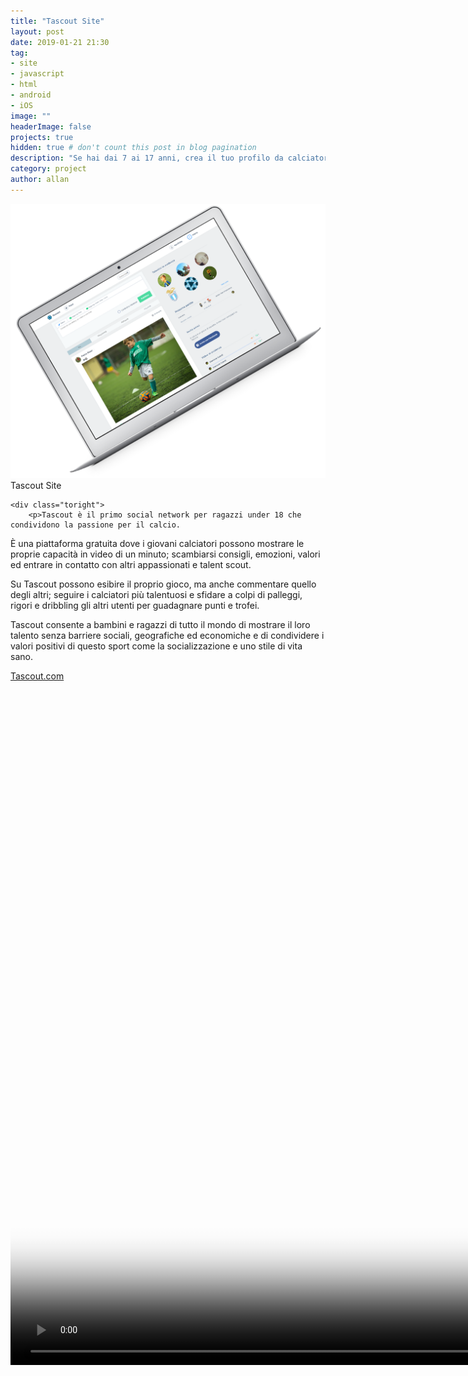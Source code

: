 ```yaml
---
title: "Tascout Site"
layout: post
date: 2019-01-21 21:30
tag: 
- site
- javascript
- html
- android
- iOS
image: ""
headerImage: false
projects: true
hidden: true # don't count this post in blog pagination
description: "Se hai dai 7 ai 17 anni, crea il tuo profilo da calciatore e condividi la tua crescita con altri futuri campioni!"
category: project
author: allan
---
```


<div class="side-by-side">
    <div class="toleft">
        <img class="image" src="/assets/images/tascout_pc.png" alt="Tascout site">
        <figcaption class="caption">Tascout Site</figcaption>
    </div>

    <div class="toright">
        <p>Tascout è il primo social network per ragazzi under 18 che condividono la passione per il calcio.
È una piattaforma gratuita dove i giovani calciatori possono mostrare le proprie capacità in video di un minuto; scambiarsi consigli, emozioni, valori ed entrare in contatto con altri appassionati e talent scout.

Su Tascout possono esibire il proprio gioco, ma anche commentare quello degli altri; seguire i calciatori più talentuosi e sfidare a colpi di palleggi, rigori e dribbling gli altri utenti per guadagnare punti e trofei.

Tascout consente a bambini e ragazzi di tutto il mondo di mostrare il loro talento senza barriere sociali, geografiche ed economiche e di condividere i valori positivi di questo sport come la socializzazione e uno stile di vita sano.</p>
        <p><a href="https://www.tascout.com" target="_blank">Tascout.com</a></p>
    </div>
</div>

<div>
<video class="fullscreen fill" width="1920" height="1080" poster="public/assets/img/poster.jpg" autoplay="" loop="" muted="muted">
<source src="assets/video/tascout.mp4" type="video/mp4">
</video>
</div>